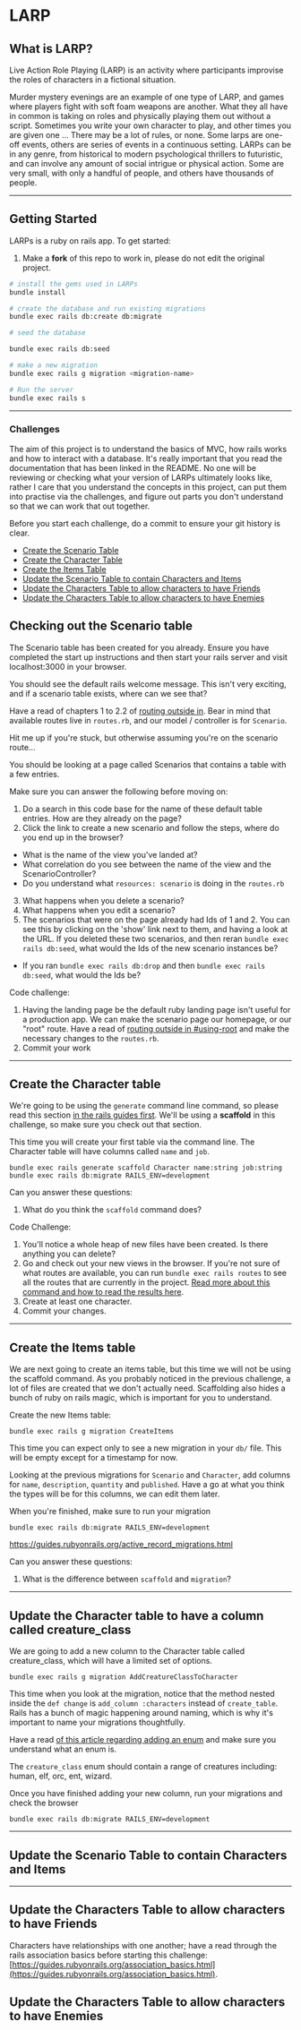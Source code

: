 # LARP

## What is LARP?
Live Action Role Playing (LARP) is an activity where participants improvise the roles of characters in a fictional situation.

Murder mystery evenings are an example of one type of LARP, and games where players fight with soft foam weapons are another. What they all have in common is taking on roles and physically playing them out without a script. Sometimes you write your own character to play, and other times you are given one ... There may be a lot of rules, or none. Some larps are one-off events, others are series of events in a continuous setting. LARPs can be in any genre, from historical to modern psychological thrillers to futuristic, and can involve any amount of social intrigue or physical action. Some are very small, with only a handful of people, and others have thousands of people.

---

## Getting Started

LARPs is a ruby on rails app. To get started:

1. Make a **fork** of this repo to work in, please do not edit the original project.

```bash
# install the gems used in LARPs
bundle install

# create the database and run existing migrations
bundle exec rails db:create db:migrate

# seed the database

bundle exec rails db:seed

# make a new migration
bundle exec rails g migration <migration-name>

# Run the server
bundle exec rails s
```
---

### Challenges

The aim of this project is to understand the basics of MVC, how rails works and how to interact with a database. It's really important that you read the documentation that has been linked in the README. No one will be reviewing or checking what your version of LARPs ultimately looks like, rather I care that you understand the concepts in this project, can put them into practise via the challenges, and figure out parts you don't understand so that we can work that out together.

Before you start each challenge, do a commit to ensure your git history is clear.

- [Create the Scenario Table](#create-the-scenario-table)
- [Create the Character Table](#create-the-character-table)
- [Create the Items Table](#create-the-items-table)
- [Update the Scenario Table to contain Characters and Items](#update-the-scenario-table-to-contain-characters-and-items)
- [Update the Characters Table to allow characters to have Friends](#update-the-characters-table-to-allow-characters-to-have-friends)
- [Update the Characters Table to allow characters to have Enemies](#update-the-characters-table-to-allow-characters-to-have-enemies)

## Checking out the Scenario table

The Scenario table has been created for you already. Ensure you have completed the start up instructions and then start your rails server and visit localhost:3000 in your browser.

You should see the default rails welcome message. This isn't very exciting, and if a scenario table exists, where can we see that?

Have a read of chapters 1 to 2.2 of [routing outside in](https://guides.rubyonrails.org/routing.html). Bear in mind that available routes live in `routes.rb`, and our model / controller is for `Scenario`.

Hit me up if you're stuck, but otherwise assuming you're on the scenario route...

You should be looking at a page called Scenarios that contains a table with a few entries.

Make sure you can answer the following before moving on:
1. Do a search in this code base for the name of these default table entries. How are they already on the page? 
2. Click the link to create a new scenario and follow the steps, where do you end up in the browser? 
  - What is the name of the view you've landed at?
  - What correlation do you see between the name of the view and the ScenarioController? 
  - Do you understand what `resources: scenario` is doing in the `routes.rb`
3. What happens when you delete a scenario?
4. What happens when you edit a scenario?
5. The scenarios that were on the page already had Ids of 1 and 2. You can see this by clicking on the 'show' link next to them, and having a look at the URL. If you deleted these two scenarios, and then reran `bundle exec rails db:seed`, what would the Ids of the new scenario instances be?
  - If you ran `bundle exec rails db:drop` and then `bundle exec rails db:seed`, what would the Ids be?

Code challenge:
1. Having the landing page be the default ruby landing page isn't useful for a production app. We can make the scenario page our homepage, or our "root" route. Have a read of [routing outside in #using-root](https://guides.rubyonrails.org/routing.html#using-root) and make the necessary changes to the `routes.rb`.
1. Commit your work
---
## Create the Character table


We're going to be using the `generate` command line command, so please read this section [in the rails guides first](https://guides.rubyonrails.org/command_line.html#bin-rails-generate). We'll be using a **scaffold** in this challenge, so make sure you check out that section.

This time you will create your first table via the command line. The Character table will have columns called `name` and `job`.

```
bundle exec rails generate scaffold Character name:string job:string
bundle exec rails db:migrate RAILS_ENV=development
```

Can you answer these questions:
1. What do you think the `scaffold` command does?

Code Challenge:
1. You'll notice a whole heap of new files have been created. Is there anything you can delete?
1. Go and check out your new views in the browser. If you're not sure of what routes are available, you can run `bundle exec rails routes` to see all the routes that are currently in the project. [Read more about this command and how to read the results here](https://launchschool.com/books/demystifying_rails/read/routes_and_resources).
1. Create at least one character.
2. Commit your changes.
---
## Create the Items table

We are next going to create an items table, but this time we will not be using the scaffold command. As you probably noticed in the previous challenge, a lot of files are created that we don't actually need. Scaffolding also hides a bunch of ruby on rails magic, which is important for you to understand.

Create the new Items table:
```
bundle exec rails g migration CreateItems
```

This time you can expect only to see a new migration in your `db/` file. This will be empty except for a timestamp for now.

Looking at the previous migrations for `Scenario` and `Character`, add columns for `name`, `description`, `quantity` and `published`. Have a go at what you think the types will be for this columns, we can edit them later.

When you're finished, make sure to run your migration

```
bundle exec rails db:migrate RAILS_ENV=development
```

https://guides.rubyonrails.org/active_record_migrations.html

Can you answer these questions:
1. What is the difference between `scaffold` and `migration`?

---
## Update the Character table to have a column called creature_class

We are going to add a new column to the Character table called creature_class, which will have a limited set of options.

```
bundle exec rails g migration AddCreatureClassToCharacter
```
This time when you look at the migration, notice that the method nested inside the `def change` is `add_column :characters` instead of `create_table`. Rails has a bunch of magic happening around naming, which is why it's important to name your migrations thoughtfully.

Have a read [of this article regarding adding an enum](https://betterprogramming.pub/how-to-use-enums-in-rails-6-87600e292476#:~:text=In%20Ruby%20on%20Rails%2C%20an,for%20enums%20in%20Rails%204.1.) and make sure you understand what an enum is.

The `creature_class` enum should contain a range of creatures including: human, elf, orc, ent, wizard.

Once you have finished adding your new column, run your migrations and check the browser

```
bundle exec rails db:migrate RAILS_ENV=development
```
---

## Update the Scenario Table to contain Characters and Items
---
## Update the Characters Table to allow characters to have Friends
Characters have relationships with one another; have a read through the rails association basics before starting this challenge: [https://guides.rubyonrails.org/association_basics.html](https://guides.rubyonrails.org/association_basics.html).


## Update the Characters Table to allow characters to have Enemies